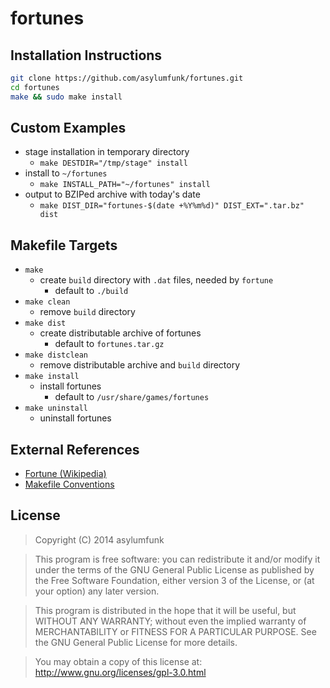 fortunes
========

Installation Instructions
-------------------------
```sh
git clone https://github.com/asylumfunk/fortunes.git
cd fortunes
make && sudo make install
```

Custom Examples
---------------
- stage installation in temporary directory
	- `make DESTDIR="/tmp/stage" install`
- install to `~/fortunes`
	- `make INSTALL_PATH="~/fortunes" install`
- output to BZIPed archive with today's date
	- `make DIST_DIR="fortunes-$(date +%Y%m%d)" DIST_EXT=".tar.bz" dist`

Makefile Targets
----------------
- `make`
	- create `build` directory with `.dat` files, needed by `fortune`
		- default to `./build`
- `make clean`
	- remove `build` directory
- `make dist`
	- create distributable archive of fortunes
		- default to `fortunes.tar.gz`
- `make distclean`
	- remove distributable archive and `build` directory
- `make install`
	- install fortunes
		- default to `/usr/share/games/fortunes`
- `make uninstall`
	- uninstall fortunes

External References
-------------------
- [Fortune (Wikipedia)](https://en.wikipedia.org/wiki/Fortune_(Unix))
- [Makefile Conventions](https://www.gnu.org/prep/standards/html_node/Makefile-Conventions.html)

License
-------
> Copyright (C) 2014 asylumfunk

>This program is free software: you can redistribute it and/or modify
it under the terms of the GNU General Public License as published by
the Free Software Foundation, either version 3 of the License, or
(at your option) any later version.

>This program is distributed in the hope that it will be useful,
but WITHOUT ANY WARRANTY; without even the implied warranty of
MERCHANTABILITY or FITNESS FOR A PARTICULAR PURPOSE.  See the
GNU General Public License for more details.

>You may obtain a copy of this license at:
http://www.gnu.org/licenses/gpl-3.0.html

